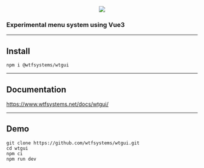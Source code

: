 <p align="center"><img src="https://github.com/wtfsystems/wtgui/blob/master/public/wtgui_logo.png"/></p>

### Experimental menu system using Vue3

-----

##  Install

```
npm i @wtfsystems/wtgui
```

-----

## Documentation
<https://www.wtfsystems.net/docs/wtgui/>

-----

## Demo

```
git clone https://github.com/wtfsystems/wtgui.git
cd wtgui
npm ci
npm run dev
```

